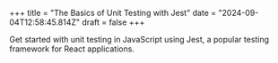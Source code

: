 +++
title = "The Basics of Unit Testing with Jest"
date = "2024-09-04T12:58:45.814Z"
draft = false
+++

Get started with unit testing in JavaScript using Jest, a popular testing framework for React applications.
        